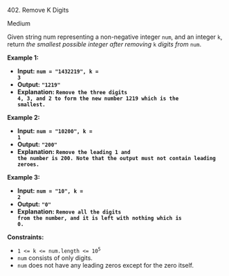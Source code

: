 402\. Remove K Digits

Medium

Given string num representing a non-negative integer `num`, and an integer `k`, return <i>the smallest possible integer after removing</i> `k` <i>digits from</i> `num`.



**Example 1:**

- **Input:** <code>**num = "1432219", k = 3**</code>
- **Output:** <code>**"1219"**</code>
- **Explanation:** <code>**Remove the three digits 4, 3, and 2 to form the new number 1219 which is the smallest.**</code>

**Example 2:**

- **Input:** <code>**num = "10200", k = 1**</code>
- **Output:** <code>**"200"**</code>
- **Explanation:** <code>**Remove the leading 1 and the number is 200. Note that the output must not contain leading zeroes.**</code>

**Example 3:**

- **Input:** <code>**num = "10", k = 2**</code>
- **Output:** <code>**"0"**</code>
- **Explanation:** <code>**Remove all the digits from the number, and it is left with nothing which is 0.**</code>



**Constraints:**

- <code>1 <= k <= num.length <= 10<sup>5</sup></code>
- `num` consists of only digits.
- `num` does not have any leading zeros except for the zero itself.

